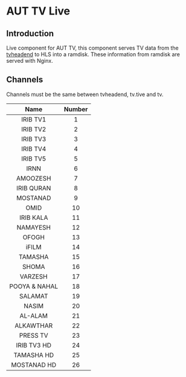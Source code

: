 # AUT TV Live

## Introduction

Live component for AUT TV, this component serves TV data from the [tvheadend](https://tvheadend.org/) to HLS into a ramdisk.
These information from ramdisk are served with Nginx.

## Channels

Channels must be the same between tvheadend, tv.tive and tv.

|     Name      | Number |
| :-----------: | :----: |
|   IRIB TV1    |   1    |
|   IRIB TV2    |   2    |
|   IRIB TV3    |   3    |
|   IRIB TV4    |   4    |
|   IRIB TV5    |   5    |
|     IRNN      |   6    |
|   AMOOZESH    |   7    |
|  IRIB QURAN   |   8    |
|   MOSTANAD    |   9    |
|     OMID      |   10   |
|   IRIB KALA   |   11   |
|   NAMAYESH    |   12   |
|     OFOGH     |   13   |
|     iFILM     |   14   |
|    TAMASHA    |   15   |
|     SHOMA     |   16   |
|    VARZESH    |   17   |
| POOYA & NAHAL |   18   |
|    SALAMAT    |   19   |
|     NASIM     |   20   |
|    AL-ALAM    |   21   |
|   ALKAWTHAR   |   22   |
|   PRESS TV    |   23   |
|  IRIB TV3 HD  |   24   |
|  TAMASHA HD   |   25   |
|  MOSTANAD HD  |   26   |
